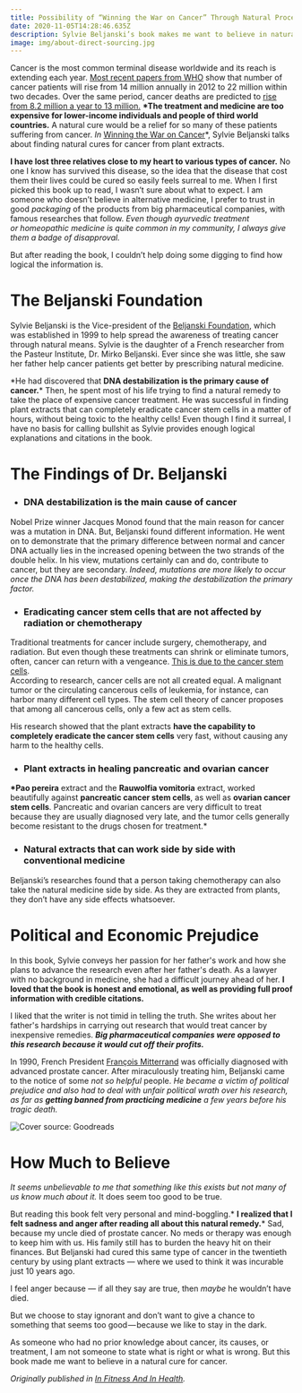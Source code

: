 ```yaml
---
title: Possibility of “Winning the War on Cancer” Through Natural Processes
date: 2020-11-05T14:28:46.635Z
description: Sylvie Beljanski’s book makes me want to believe in natural cancer remedies.
image: img/about-direct-sourcing.jpg
---
```

<!--StartFragment-->

Cancer is the most common terminal disease worldwide and its reach is extending each year. [Most recent papers from WHO](https://edition.cnn.com/2014/02/04/health/who-world-cancer-report/index.html) show that number of cancer patients will rise from 14 million annually in 2012 to 22 million within two decades. Over the same period, cancer deaths are predicted to [rise from 8.2 million a year to 13 million.](https://edition.cnn.com/2014/02/04/health/who-world-cancer-report/index.html) **\*The treatment and medicine are too expensive for lower-income individuals and people of third world countries.** A natural cure would be a relief for so many of these patients suffering from cancer. *In* [Winning the War on Cancer](https://www.goodreads.com/book/show/38312881-winning-the-war-on-cancer)*, Sylvie Beljanski talks about finding natural cures for cancer from plant extracts.

**I have lost three relatives close to my heart to various types of cancer.** No one I know has survived this disease, so the idea that the disease that cost them their lives could be cured so easily feels surreal to me. When I first picked this book up to read, I wasn’t sure about what to expect. I am someone who doesn’t believe in alternative medicine, I prefer to trust in good *packaging* of the products from big pharmaceutical companies, with famous researches that follow. *Even though ayurvedic treatment or homeopathic medicine is quite common in my community, I always give them a badge of disapproval.*

But after reading the book, I couldn’t help doing some digging to find how logical the information is.

# The Beljanski Foundation

Sylvie Beljanski is the Vice-president of the [Beljanski Foundation](https://www.beljanski.org/engl/), which was established in 1999 to help spread the awareness of treating cancer through natural means. Sylvie is the daughter of a French researcher from the Pasteur Institute, Dr. Mirko Beljanski. Ever since she was little, she saw her father help cancer patients get better by prescribing natural medicine.

\*He had discovered that **DNA destabilization is the primary cause of cancer.*** Then, he spent most of his life trying to find a natural remedy to take the place of expensive cancer treatment. He was successful in finding plant extracts that can completely eradicate cancer stem cells in a matter of hours, without being toxic to the healthy cells! Even though I find it surreal, I have no basis for calling bullshit as Sylvie provides enough logical explanations and citations in the book.

<!--StartFragment-->

# The Findings of Dr. Beljanski

* ### **DNA destabilization is the main cause of cancer**

Nobel Prize winner Jacques Monod found that the main reason for cancer was a mutation in DNA. But, Beljanski found different information. He went on to demonstrate that the primary difference between normal and cancer DNA actually lies in the increased opening between the two strands of the double helix. In his view, mutations certainly can and do, contribute to cancer, but they are secondary. *Indeed, mutations are more likely to occur once the DNA has been destabilized, making the destabilization the primary factor.*

* ### **Eradicating cancer stem cells that are not affected by radiation or chemotherapy**

Traditional treatments for cancer include surgery, chemotherapy, and radiation. But even though these treatments can shrink or eliminate tumors, often, cancer can return with a vengeance. [This is due to the cancer stem cells](https://med.stanford.edu/ludwigcenter/overview/theory.html).\
According to research, cancer cells are not all created equal. A malignant tumor or the circulating cancerous cells of leukemia, for instance, can harbor many different cell types. The stem cell theory of cancer proposes that among all cancerous cells, only a few act as stem cells.

His research showed that the plant extracts **have the capability to completely eradicate the cancer stem cells** very fast, without causing any harm to the healthy cells.

* ### **Plant extracts in healing pancreatic and ovarian cancer**

**\*Pao pereira** extract and the **Rauwolfia vomitoria** extract, worked beautifully against **pancreatic cancer stem cells**, as well as **ovarian cancer stem cells**. Pancreatic and ovarian cancers are very difficult to treat because they are usually diagnosed very late, and the tumor cells generally become resistant to the drugs chosen for treatment.*

* ### **Natural extracts that can work side by side with conventional medicine**

Beljanski’s researches found that a person taking chemotherapy can also take the natural medicine side by side. As they are extracted from plants, they don’t have any side effects whatsoever.

# Political and Economic Prejudice

In this book, Sylvie conveys her passion for her father's work and how she plans to advance the research even after her father's death. As a lawyer with no background in medicine, she had a difficult journey ahead of her. **I loved that the book is honest and emotional, as well as providing full proof information with credible citations.**

I liked that the writer is not timid in telling the truth. She writes about her father's hardships in carrying out research that would treat cancer by inexpensive remedies. ***Big pharmaceutical companies were opposed to this research because it would cut off their profits.***

In 1990, French President [François Mitterrand](https://en.wikipedia.org/wiki/Fran%C3%A7ois_Mitterrand) was officially diagnosed with advanced prostate cancer. After miraculously treating him, Beljanski came to the notice of some *not so helpful* people. *He became a victim of political prejudice and also had to deal with unfair political wrath over his research, as far as **getting banned from practicing medicine** a few years before his tragic death.*

![](img/38312881._sy475_.jpg "Cover source: Goodreads")

<!--StartFragment-->

# How Much to Believe

*It seems unbelievable to me that something like this exists but not many of us know much about it.* It does seem too good to be true.

But reading this book felt very personal and mind-boggling.* **I realized that I felt sadness and anger after reading all about this natural remedy.*** Sad, because my uncle died of prostate cancer. No meds or therapy was enough to keep him with us. His family still has to burden the heavy hit on their finances. But Beljanski had cured this same type of cancer in the twentieth century by using plant extracts — where we used to think it was incurable just 10 years ago.

I feel anger because — if all they say are true, then *maybe* he wouldn’t have died.

But we choose to stay ignorant and don’t want to give a chance to something that seems too good — because we like to stay in the dark.

As someone who had no prior knowledge about cancer, its causes, or treatment, I am not someone to state what is right or what is wrong. But this book made me want to believe in a natural cure for cancer.

<!--EndFragment-->

<!--EndFragment-->

<!--EndFragment-->

*Originally published in [In Fitness And In Health](https://medium.com/in-fitness-and-in-health/possibility-of-winning-the-war-on-cancer-through-natural-processes-95de16a3d50d?source=friends_link&sk=b5f665db576ff6266a24ce360f6b7f29).*